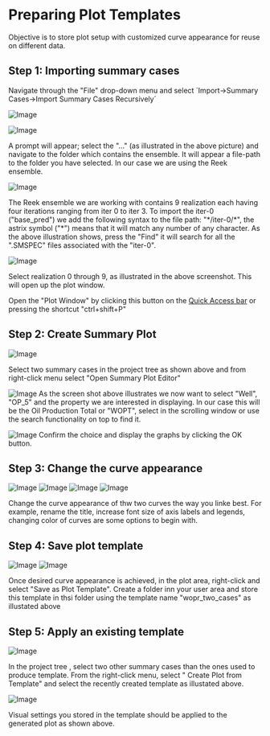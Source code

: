 # Preparing Plot Templates
Objective is to store plot setup with customized curve appearance for reuse on different data.


## Step 1: Importing summary cases

Navigate through the "File" drop-down menu and select ´Import->Summary Cases->Import Summary Cases Recursively´

![Image](./Resources/Pictures/import_recursively.png)

![Image](./Resources/Pictures/file_location.png)

A prompt will appear; select the "..." (as illustrated in the above picture) and navigate to the folder which contains the ensemble. It will appear a file-path to the folder you have selected. In our case we are using the Reek ensemble.

![Image](Resources/Pictures/find_recursively.PNG)

The Reek ensemble we are working with contains 9 realization each having four iterations ranging from iter 0 to iter 3. To import the iter-0 ("base_pred") we add the following syntax to the file path: "\*/iter-0/\*", the astrix symbol ("\*") means that it will match any number of any character. As the above illustration shows, press the "Find" it will search for all the ".SMSPEC" files associated with the "iter-0".

![Image](Resources/Pictures/select_ensemble.PNG)

Select realization 0 through 9, as illustrated in the above screenshot. This will open up the plot window.

Open the "Plot Window" by clicking this button on the [Quick Access bar](../graphical-user-interface/graphical-user-interface.md#quick-access-buttons) or pressing the shortcut "ctrl+shift+P"


## Step 2: Create Summary Plot
![Image](Resources/Pictures/select_twocases.png)  

Select two summary cases in the project tree as shown above and from right-click menu select "Open Summary Plot Editor" 

![Image](Resources/Pictures/summaryplot_editor.png)
As the screen shot above illustrates we now want to select "Well", "OP_5" and the property we are interested in displaying. In our case this will be the Oil Production Total or "WOPT", select in the scrolling window or use the search functionality on top to find it.

![Image](Resources/Pictures/press_ok.png)
Confirm the choice and display the graphs by clicking the OK button.

## Step 3: Change the curve appearance
![Image](Resources/Pictures/change_title.png)
![Image](Resources/Pictures/change_color.png)
![Image](Resources/Pictures/change_axis.png)
![Image](Resources/Pictures/change_font.png) 

Change the curve appearance of thw two curves the way you linke best. For example, rename the title, increase font size of axis labels and legends, changing color of curves are some options to begin with.

## Step 4: Save plot template

![Image](Resources/Pictures/save_template.png)
![Image](Resources/Pictures/name_template.png) 

Once desired curve appearance is achieved, in the plot area, right-click and select "Save as Plot Template". Create a folder inn your user area and store this template in thsi folder using the template name "wopr_two_cases" as illustated above


## Step 5: Apply an existing template
![Image](Resources/Pictures/apply_template.png) 

In the project tree , select two other summary cases than the ones used to produce template. From the right-click menu, select " Create Plot from Template" and select the recently created template as illustated above.

![Image](Resources/Pictures/test_template.png) 

Visual settings you stored in the template should be applied to the generated plot as shown above.


